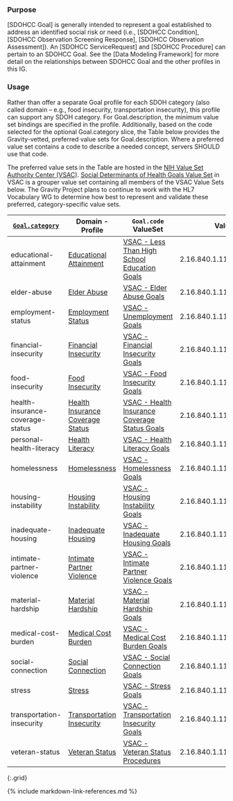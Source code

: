 ### Purpose
[SDOHCC Goal] is generally intended to represent a goal established to address an identified social risk or need (i.e., [SDOHCC Condition], [SDOHCC Observation Screening Response], [SDOHCC Observation Assessment]). An [SDOHCC ServiceRequest] and [SDOHCC Procedure] can pertain to an SDOHCC Goal. See the [Data Modeling Framework] for more detail on the relationships between SDOHCC Goal and the other profiles in this IG.

### Usage

Rather than offer a separate Goal profile for each SDOH category (also called domain – e.g., food insecurity, transportation insecurity), this profile can support any SDOH category. For Goal.description, the minimum value set bindings are specified in the profile. Additionally, based on the code selected for the optional Goal.category slice, the Table below provides the Gravity-vetted, preferred value sets for Goal.description. Where a preferred value set contains a code to describe a needed concept, servers SHOULD use that code.

The preferred value sets in the Table are hosted in the [NIH Value Set Authority Center (VSAC)](https://vsac.nlm.nih.gov/). [Social Determinants of Health Goals Value Set](https://vsac.nlm.nih.gov/valueset/2.16.840.1.113762.1.4.1247.71/expansion) in VSAC is a grouper value set containing all members of the VSAC Value Sets below. The Gravity Project plans to continue to work with the HL7 Vocabulary WG to determine how best to represent and validate these preferred, category-specific value sets.

[//]: # (Parameter Table DO NOT REMOVE)

| [`Goal.category`](ValueSet-SDOHCC-ValueSetSDOHCategory.html) | Domain - Profile | `Goal.code` ValueSet | ValueSet OID |
| ------ | -------------------- | ------------------------- | ------------ |
| educational-attainment  | [Educational Attainment](StructureDefinition-SDOHCC-Goal-educational-attainment.html) | [VSAC - Less Than High School Education Goals ](https://vsac.nlm.nih.gov/valueset/2.16.840.1.113762.1.4.1247.55/expansion/Latest) | 2.16.840.1.113762.1.4.1247.55 |
| elder-abuse  | [Elder Abuse](StructureDefinition-SDOHCC-Goal-elder-abuse.html) | [VSAC - Elder Abuse Goals ](https://vsac.nlm.nih.gov/valueset/2.16.840.1.113762.1.4.1247.65/expansion/Latest) | 2.16.840.1.113762.1.4.1247.65 |
| employment-status  | [Employment Status](StructureDefinition-SDOHCC-Goal-employment-status.html) | [VSAC - Unemployment Goals ](https://vsac.nlm.nih.gov/valueset/2.16.840.1.113762.1.4.1247.70/expansion/Latest) | 2.16.840.1.113762.1.4.1247.70 |
| financial-insecurity  | [Financial Insecurity](StructureDefinition-SDOHCC-Goal-financial-insecurity.html) | [VSAC - Financial Insecurity Goals ](https://vsac.nlm.nih.gov/valueset/2.16.840.1.113762.1.4.1247.30/expansion/Latest) | 2.16.840.1.113762.1.4.1247.30 |
| food-insecurity  | [Food Insecurity](StructureDefinition-SDOHCC-Goal-food-insecurity.html) | [VSAC - Food Insecurity Goals ](https://vsac.nlm.nih.gov/valueset/2.16.840.1.113762.1.4.1247.16/expansion/Latest) | 2.16.840.1.113762.1.4.1247.16 |
| health-insurance-coverage-status  | [Health Insurance Coverage Status](StructureDefinition-SDOHCC-Goal-health-insurance-coverage-status.html) | [VSAC - Health Insurance Coverage Status Goals ](https://vsac.nlm.nih.gov/valueset/2.16.840.1.113762.1.4.1247.121/expansion/Latest) | 2.16.840.1.113762.1.4.1247.121 |
| personal-health-literacy  | [Health Literacy](StructureDefinition-SDOHCC-Goal-personal-health-literacy.html) | [VSAC - Health Literacy Goals ](https://vsac.nlm.nih.gov/valueset/2.16.840.1.113762.1.4.1247.117/expansion/Latest) | 2.16.840.1.113762.1.4.1247.117 |
| homelessness  | [Homelessness](StructureDefinition-SDOHCC-Goal-homelessness.html) | [VSAC - Homelessness Goals ](https://vsac.nlm.nih.gov/valueset/2.16.840.1.113762.1.4.1247.159/expansion/Latest) | 2.16.840.1.113762.1.4.1247.159 |
| housing-instability  | [Housing Instability](StructureDefinition-SDOHCC-Goal-housing-instability.html) | [VSAC - Housing Instability Goals ](https://vsac.nlm.nih.gov/valueset/2.16.840.1.113762.1.4.1247.161/expansion/Latest) | 2.16.840.1.113762.1.4.1247.161 |
| inadequate-housing  | [Inadequate Housing](StructureDefinition-SDOHCC-Goal-inadequate-housing.html) | [VSAC - Inadequate Housing  Goals ](https://vsac.nlm.nih.gov/valueset/2.16.840.1.113762.1.4.1247.50/expansion/Latest) | 2.16.840.1.113762.1.4.1247.50 |
| intimate-partner-violence  | [Intimate Partner Violence](StructureDefinition-SDOHCC-Goal-intimate-partner-violence.html) | [VSAC - Intimate Partner Violence Goals ](https://vsac.nlm.nih.gov/valueset/2.16.840.1.113762.1.4.1247.100/expansion/Latest) | 2.16.840.1.113762.1.4.1247.100 |
| material-hardship  | [Material Hardship](StructureDefinition-SDOHCC-Goal-material-hardship.html) | [VSAC - Material Hardship Goals ](https://vsac.nlm.nih.gov/valueset/2.16.840.1.113762.1.4.1247.37/expansion/Latest) | 2.16.840.1.113762.1.4.1247.37 |
| medical-cost-burden  | [Medical Cost Burden](StructureDefinition-SDOHCC-Goal-medical-cost-burden.html) | [VSAC - Medical Cost Burden Goals ](https://vsac.nlm.nih.gov/valueset/2.16.840.1.113762.1.4.1247.120/expansion/Latest) | 2.16.840.1.113762.1.4.1247.120 |
| social-connection  | [Social Connection](StructureDefinition-SDOHCC-Goal-social-connection.html) | [VSAC - Social Connection Goals ](https://vsac.nlm.nih.gov/valueset/2.16.840.1.113762.1.4.1247.89/expansion/Latest) | 2.16.840.1.113762.1.4.1247.89 |
| stress  | [Stress](StructureDefinition-SDOHCC-Goal-stress.html) | [VSAC - Stress Goals ](https://vsac.nlm.nih.gov/valueset/2.16.840.1.113762.1.4.1247.86/expansion/Latest) | 2.16.840.1.113762.1.4.1247.86 |
| transportation-insecurity  | [Transportation Insecurity](StructureDefinition-SDOHCC-Goal-transportation-insecurity.html) | [VSAC - Transportation Insecurity Goals ](https://vsac.nlm.nih.gov/valueset/2.16.840.1.113762.1.4.1247.163/expansion/Latest) | 2.16.840.1.113762.1.4.1247.163 |
| veteran-status  | [Veteran Status](StructureDefinition-SDOHCC-Goal-veteran-status.html) | [VSAC - Veteran Status Procedures ](https://vsac.nlm.nih.gov/valueset/2.16.840.1.113762.1.4.1247.90/expansion/Latest) | 2.16.840.1.113762.1.4.1247.90 |
{:.grid}

[//]: # (End Parameter Table DO NOT REMOVE)


{% include markdown-link-references.md %}
